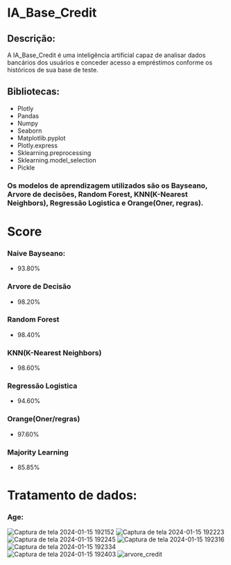 # IA_Base_Credit
 
## Descrição:
A IA_Base_Credit é uma inteligência artificial capaz de analisar dados bancários dos usuários e conceder acesso a empréstimos conforme os históricos de sua base de teste.

## Bibliotecas:
- Plotly
- Pandas
- Numpy
- Seaborn
- Matplotlib.pyplot
- Plotly.express
- Sklearning.preprocessing
- Sklearning.model_selection
- Pickle

### Os modelos de aprendizagem utilizados são os Bayseano, Arvore de decisões, Random Forest, KNN(K-Nearest Neighbors), Regressão Logistica e Orange(Oner, regras).

# Score
### Naive Bayseano:
- 93.80%
### Arvore de Decisão
- 98.20%
### Random Forest
- 98.40%
### KNN(K-Nearest Neighbors)
- 98.60%
### Regressão Logistica
- 94.60%
### Orange(Oner/regras)
- 97.60%
### Majority Learning
- 85.85%

# Tratamento de dados:
### Age:
![Captura de tela 2024-01-15 192152](https://github.com/AndreMoreira00/Base_Credito/assets/59531553/6772022f-8f6e-45a3-8eb2-098b87d4b2ad)
![Captura de tela 2024-01-15 192223](https://github.com/AndreMoreira00/Base_Credito/assets/59531553/c1c3baff-ee02-4098-849b-a01d2da56db5)
![Captura de tela 2024-01-15 192245](https://github.com/AndreMoreira00/Base_Credito/assets/59531553/3b13e8b8-c30a-40b1-994a-52d37000db03)
![Captura de tela 2024-01-15 192316](https://github.com/AndreMoreira00/Base_Credito/assets/59531553/8afd0b32-8108-47d0-ab58-3e3e9714df33)
![Captura de tela 2024-01-15 192334](https://github.com/AndreMoreira00/Base_Credito/assets/59531553/5372110d-96a1-42dc-b4b8-8f6fe2105f8a)
![Captura de tela 2024-01-15 192403](https://github.com/AndreMoreira00/Base_Credito/assets/59531553/bd0253dc-1dc2-46bc-b027-bcafa7972ee6)
![arvore_credit](https://github.com/AndreMoreira00/Base_Credito/assets/59531553/6597e02d-7b8c-4cae-b12d-920f8b1555f3)
#

